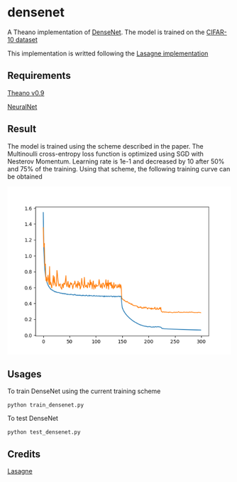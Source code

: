 # densenet
A Theano implementation of [DenseNet](https://arxiv.org/abs/1608.06993). The model is trained on the [CIFAR-10 dataset](https://www.cs.toronto.edu/~kriz/cifar.html)

This implementation is writted following the [Lasagne implementation](https://github.com/Lasagne/Recipes/tree/master/papers/densenet)

## Requirements
[Theano v0.9](http://deeplearning.net/software/theano/)

[NeuralNet](https://github.com/justanhduc/neuralnet)

## Result
The model is trained using the scheme described in the paper. The Multinoulli cross-entropy loss function is optimized using SGD with Nesterov Momentum. Learning rate is 1e-1 and decreased by 10 after 50% and 75% of the training. Using that scheme, the following training curve can be obtained

![training curve](https://github.com/justanhduc/densenet/blob/master/training_curve.png)

## Usages
To train DenseNet using the current training scheme

```
python train_densenet.py
```

To test DenseNet 
```
python test_densenet.py
```


## Credits
[Lasagne](http://lasagne.readthedocs.io/en/latest/)
